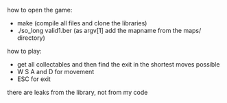 how to open the game:
- make (compile all files and clone the libraries)
- ./so_long valid1.ber (as argv[1] add the mapname from the maps/ directory)

how to play:
- get all collectables and then find the exit in the shortest moves possible
- W S A and D for movement
- ESC for exit

there are leaks from the library, not from my code